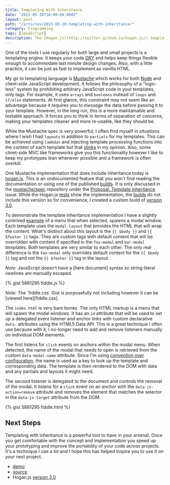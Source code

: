 ```yaml
---
title: Templating With Inheritance
date: "2013-05-20T16:00:00.000Z"
layout: post
path: "/articles/2013-05-20-templating-with-inheritance/"
category: Programming
tags: [JavaScript]
description: The [Hogan.js](http://twitter.github.io/hogan.js/) templating engine extends the [Mustache](http://mustache.github.io/) spec by allowing inheritance. This lets you create layouts and [DRY](http://en.wikipedia.org/wiki/Don't_repeat_yourself) up your code without having to use an MVC library. ([demo](/examples/templating-with-inheritance/), [source](https://gist.github.com/urban/5881295))
---
```


One of the tools I use regularly for both large and small projects is a templating engine. It keeps your code [DRY][] and helps keep things flexible enough to accommodate last minute design changes. Also, with a little practice, it can be just as fast to implement as vanilla HTML.

My go to templating language is [Mustache][] which works for both [Node][] and client-side JavaScript development. It follows the philosophy of a "logic-less" system by prohibiting arbitrary JavaScript code in your templates, only tags. For example, it uses `arrays` and `booleans` instead of `loops` and `if/else` statements. At first glance, this constraint may not seem like an advantage because it requires you to _message_ the data before passing it to your template. However, in the long run, this is a more maintainable and testable approach. It forces you to think in terms of separation of concerns, making your templates cleaner and more re-usable, like they should be.

While the Mustache spec is very powerful, I often find myself in situations where I wish I had `layouts` in addition to `partials` for my templates. This can be achieved using `lambdas` and injecting template processing functions into the context of each template but that [stinks][] in my opinion. Also, some clinet-side MVC like frameworks give you this functionality however I like to keep my prototypes lean whenever possible and a framework is often overkill.

One Mustache implementation that does include inheritance today is [hogan.js][]. This is an undocumented feature that you won't find reading the documentation or using one of the published [builds][]. It is only discussed in the [mustache/spec][] repository under the [Proposal: Template inheritance][] issue. While the Hogan.js [tests][hogan.js tests] show the implementation, the [builds][] do not include this version so for convenience, I created a custom build of [version 3.0][].

To demonstrate the template inheritance implementation I have a slightly contrived [example][demo] of a menu that when selected, spawns a modal window. Each template uses the `modal-layout` that provides the HTML that will wrap the content. What's distinct about this layout is the `{{ $body }}` and `{{ $footer }}` tags. They are custom tags with default content that will be overridden with content if specified in the `foo-modal` and `bar-modal` templates. Both templates are very similar to each other. The only real difference is the `foo-modal` only overrides default content for the `{{ $body }}` tag and not the `{{ $footer }}` tag in the layout.

<div class="alert info">
  <em>Note:</em> JavaScript doesn't have a [here document] syntax so string literal newlines are manually escaped.
</div>

{% gist 5881295 fiddle.js %}

<div class="alert note">
  <em>Note:</em> The `fiddle.css` Gist is purposefully not including however it can be [viewed here][fiddle.css].
</div>

The `index.html` is very bare bones. The only HTML markup is a menu that will spawn the modal windows. It has an `id` attribute that will be used to set up a delegated event listener and anchor links with custom declarative `data-` attributes using the HTML5 Data API. This is a great technique I often use because with it, I no-longer need to add and remove listeners manually on individual DOM elements.

The first listens for `click` events on anchors within the modal menu. When detected, the name of the modal that needs to open is retrieved from the custom `data-modal-name` attribute. Since I'm using [convention over configuration], the name is used as a key to look up the template and corresponding data. The template is then rendered to the DOM with data and any partials and layouts it might need.

The second listener is delegated to the document and controls the removal of the modal.  It listens for a `click` event on an anchor with the `data-js-action=remove` attribute and removes the element that matches the selector in the `data-js-target` attribute from the DOM.

{% gist 5881295 fiddle.html %}

## Next Steps

Templating with inheritance is a powerful tool to have in your arsenal. Once you get comfortable with the concept and implementation you speed up your prototyping and improve the portability of your code across projects. It's a technique I use a lot and I hope this has helped inspire you to use it on your next project.

* [demo][]
* [source][]
* Hogan.js [version 3.0][]

[frog]: http://frogdesign.com
[DRY]: http://en.wikipedia.org/wiki/Don't_repeat_yourself "Don't repeat yourself"
[Mustache]: http://mustache.github.io/ "Mustache templating language"
[Node]: http://nodejs.org/ "Node.js"
[stinks]: http://en.wikipedia.org/wiki/Code_smell "code smells"
[Proposal: Template inheritance]: https://github.com/mustache/spec/issues/38
[mustache/spec]: https://github.com/mustache/spec
[Github]: https://github.com/
[v2.0]: https://github.com/mustache/spec/issues?labels=v2.0.0&page=1&state=open
[hogan.js]: http://twitter.github.io/hogan.js/ "Hogan.js"
[builds]: https://github.com/twitter/hogan.js/tree/master/web/builds
[hogan.js tests]: https://github.com/twitter/hogan.js/blob/master/test/index.js
[version 3.0]: https://github.com/twitter/hogan.js/tree/master/web/builds/3.0.2
[jQuery]: http://jquery.com/
[fiddle.css]: https://gist.github.com/urban/5579302#file-fiddle-css
[here document]: http://en.wikipedia.org/wiki/Here_document
[convention over configuration]: http://en.wikipedia.org/wiki/Convention_over_configuration
[demo]: http://jsfiddle.net/gh/gist/library/pure/5881295/
[source]: https://gist.github.com/urban/5881295
